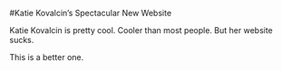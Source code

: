 #Katie Kovalcin’s Spectacular New Website

Katie Kovalcin is pretty cool. Cooler than most people. But her website sucks.

This is a better one.
